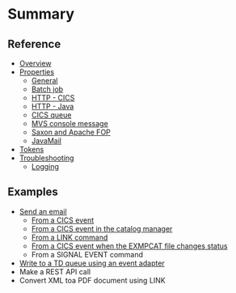 # Summary

## Reference
* [Overview](README.md)
* [Properties](properties.md)
    * [General](general.md)
    * [Batch job](batch-job.md)
    * [HTTP - CICS](cics-http.md)
    * [HTTP - Java](java-http.md)
    * [CICS queue](cics-queue.md)
    * [MVS console message](mvs-console-message.md)
    * [Saxon and Apache FOP](saxon-and-apache-fop.md)
    * [JavaMail](javamail.md)
* [Tokens](tokens.md)
* [Troubleshooting](troubleshooting.md)
    * [Logging](logging.md)

## Examples
* [Send an email](send-an-email.md)
    * [From a CICS event](send-an-email-using-an-event-adapter.md)
    * [From a CICS event in the catalog manager](from-an-event-in-the-catalog-manager-application.md)
    * [From a LINK command](using-link.md)
    * [From a CICS event when the EXMPCAT file changes status](when-the-exmpcat-file-changes-status.md)
    * From a SIGNAL EVENT command
* [Write to a TD queue using an event adapter](write-to-a-td-queue-using-an-event-adapter.md)
* Make a REST API call
* Convert XML toa PDF document using LINK

